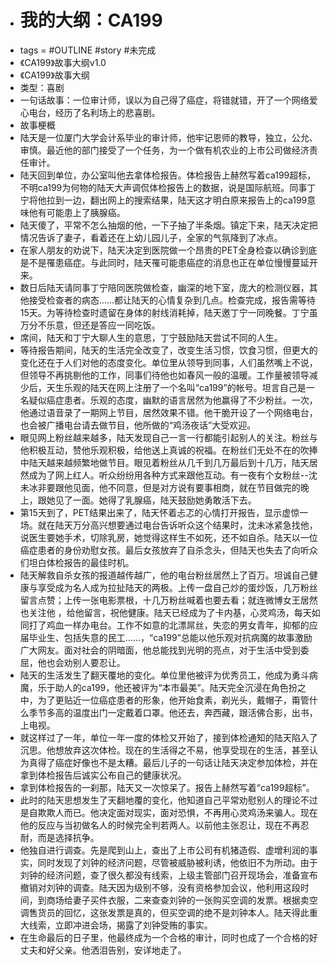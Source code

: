 - # 我的大纲：CA199
- tags = #OUTLINE #story #未完成
- 《CA199》故事大纲v1.0
- 《CA199》故事大纲
- 类型：喜剧
- 一句话故事：一位审计师，误以为自己得了癌症，将错就错，开了一个网络爱心电台，经历了名利场上的悲喜剧。
- 故事梗概
- 陆天是一位厦门大学会计系毕业的审计师，他牢记恩师的教导，独立，公允、审慎。最近他的部门接受了一个任务，为一个做有机农业的上市公司做经济责任审计。
- 陆天回到单位，办公室叫他去拿体检报告。体检报告上赫然写着ca199超标，不明ca199为何物的陆天大声调侃体检报告上的数据，说是国际航班。同事丁宁将他拉到一边，翻出网上的搜索结果，陆天这才明白原来报告上的ca199意味他有可能患上了胰腺癌。
- 陆天傻了，平常不怎么抽烟的他，一下子抽了半条烟。镇定下来，陆天决定把情况告诉了妻子，看着还在上幼儿园儿子，全家的气氛降到了冰点。
- 在家人朋友的劝说下，陆天决定到医院做一个昂贵的PET全身检查以确诊到底是不是罹患癌症。与此同时，陆天罹可能患癌症的消息也正在单位慢慢蔓延开来。
- 数日后陆天请同事丁宁陪同医院做检查，幽深的地下室，庞大的检测仪器，其他接受检查者的病态……都让陆天的心情复杂到几点。检查完成，报告需等待15天。为等待检查时遗留在身体的射线消耗掉，陆天邀丁宁一同晚餐。丁宁虽万分不乐意，但还是答应一同吃饭。
- 席间，陆天和丁宁大聊人生的意思，丁宁鼓励陆天尝试不同的人生。
- 等待报告期间，陆天的生活完全改变了，改变生活习惯，饮食习惯，但更大的变化还在于人们对他的态度变化。单位里从领导到同事，人们虽然嘴上不说，但领导不再挑剔他的工作，同事们待他也如春风一般的温暖。工作量被领导减少后，天生乐观的陆天在网上注册了一个名叫“ca199”的帐号。坦言自己是一名疑似癌症患者。乐观的态度，幽默的语言居然为他赢得了不少粉丝。一次，他通过语音录了一期网上节目，居然效果不错。他干脆开设了一个网络电台，也会被广播电台请去做节目，他所做的“鸡汤夜话”大受欢迎。
- 眼见网上粉丝越来越多，陆天发现自己一言一行都能引起别人的关注。粉丝与他积极互动，赞他乐观积极，给他送上真诚的祝福。在粉丝们无处不在的吹捧中陆天越来越频繁地做节目。眼见着粉丝从几千到几万最后到十几万，陆天居然成为了网上红人。听众纷纷用各种方式来跟他互动。有一夜有个女粉丝--沈未冰非要跟他见面，他不同意，但是对方说有要事相商，就在节目做完的晚上，跟她见了一面。她得了乳腺癌，陆天鼓励她勇敢活下去。
- 第15天到了，PET结果出来了，陆天怀着忐忑的心情打开报告，显示虚惊一场。就在陆天万分高兴想要通过电台告诉听众这个结果时，沈未冰紧急找他，说医生要她手术，切除乳房，她觉得这样生不如死，还不如自杀。陆天以一位癌症患者的身份劝慰女孩。最后女孩放弃了自杀念头，但陆天也失去了向听众们坦白体检报告的最佳时机。
- 陆天解救自杀女孩的报道越传越广，他的电台粉丝居然上了百万。坦诚自己健康与享受成为名人成为拉扯陆天的两极。上传一盘自己炒的蛋炒饭，几万粉丝留言点赞；上传一张电影票根，十几万粉丝喊着也要去看；就连微博女王居然也关注他 ，给他留言，祝他健康。陆天已经成为了卡内基，心灵鸡汤，每天如同打了鸡血一样办电台。工作不如意的北漂屌丝，失恋的男女青年，抑郁的应届毕业生、包括失意的民工……，“ca199”总能以他乐观对抗病魔的故事激励广大网友。面对社会的阴暗面，他总能找到光明的亮点，对于生活中受到委屈，他也会劝别人要忍让。
- 陆天的生活发生了翻天覆地的变化。单位里他被评为优秀员工，他成为勇斗病魔，乐于助人的ca199，他还被评为“本市最美”。陆天完全沉浸在角色扮之中，为了更贴近一位癌症患者的形象，他开始食素，剃光头，戴帽子，甭管什么季节多高的温度出门一定戴着口罩。他还去，奔西藏，跟活佛合影，出书，上电视。
- 就这样过了一年，单位一年一度的体检又开始了，接到体检通知的陆天陷入了沉思。他想放弃这次体检。现在的生活得之不易，他享受现在的生活，甚至认为真得了癌症好像也不是太糟。最后儿子的一句话让陆天决定参加体检，并在拿到体检报告后诚实公布自己的健康状况。
- 拿到体检报告的一刹那，陆天又一次惊呆了。报告上赫然写着“ca199超标”。
- 此时的陆天思想发生了天翻地覆的变化，他知道自己平常劝慰别人的理论不过是自欺欺人而已。他决定面对现实，面对恐惧，不再用心灵鸡汤来骗人。现在他的反应与当初做名人的时候完全判若两人。以前他主张忍让，现在不再忍耐，而是选择抗争。
- 他独自进行调查。先是爬到山上，查出了上市公司有机猪造假、虚增利润的事实，同时发现了刘钟的经济问题，尽管被威胁被利诱，他依旧不为所动。由于刘钟的经济问题，查了很久都没有线索，上级主管部门召开现场会，准备宣布撤销对刘钟的调查。陆天因为级别不够，没有资格参加会议，他利用这段时间，到商场给妻子买件衣服，二来查查刘钟的一张购买空调的发票。根据卖空调售货员的回忆，这张发票是真的，但买空调的绝不是刘钟本人。陆天得此重大线索，立即冲进会场，揭露了刘钟受贿的事实。
- 在生命最后的日子里，他最终成为一个合格的审计，同时也成了一个合格的好丈夫和好父亲。他洒泪告别，安详地走了。
